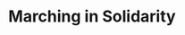 ---
pid: ls43
title: Marching in Solidarity
location_transcription: along Ben Franklin Pkwy
coordinates: "[-75.174357901549, 39.959984310723]"
zipcode: '19130'
gen_neighborhood: North Philadelphia
neighborhood: Art Museum,Francisville
outside_phl: 
age: '32'
age_range: 30-39
instagram: 
image_file_name: ls_43.jpg
proposal_transcription: one aspect of Philly that's really impressed me in the last
  few years is the size of marches and protests. A monument depicting some marches
  would capture the current moment of our city and country.
topic: Social Justice
topic_summary: 0, 0
type: Other No Form
keywords_other: 
credit: Steven Chemtob
image_labels: 
twitter: 
facebook: 
permalink: "/monuments/ls43/"
layout: item-page
---